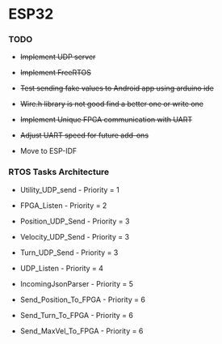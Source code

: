 # ESP32

### TODO

* ~~Implement UDP server~~

* ~~Implement FreeRTOS~~

* ~~Test sending fake values to Android app using arduino ide~~

* ~~Wire.h library is not good find a better one or write one~~

* ~~Implement Unique FPGA communication with UART~~

* ~~Adjust UART speed for future add-ons~~

* Move to ESP-IDF

### RTOS Tasks Architecture

* Utility_UDP_send - Priority = 1

* FPGA_Listen - Priority = 2

* Position_UDP_Send - Priority = 3

* Velocity_UDP_Send - Priority = 3

* Turn_UDP_Send - Priority = 3

* UDP_Listen - Priority = 4

* IncomingJsonParser - Priority = 5

* Send_Position_To_FPGA - Priority = 6

* Send_Turn_To_FPGA - Priority = 6

* Send_MaxVel_To_FPGA - Priority = 6

